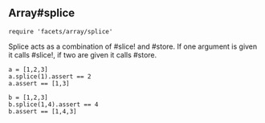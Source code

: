 ## Array#splice

    require 'facets/array/splice'
    
Splice acts as a combination of #slice! and #store.  If one argument is given it
calls #slice!, if two are given it calls #store.

    a = [1,2,3]
    a.splice(1).assert == 2
    a.assert == [1,3]
    
    b = [1,2,3]
    b.splice(1,4).assert == 4
    b.assert == [1,4,3]
